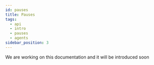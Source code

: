 ```yaml
---
id: pauses
title: Pauses
tags:
  - api
  - intro
  - pauses
  - agents
sidebar_position: 3
---
```


We are working on this documentation and it will be introduced soon
